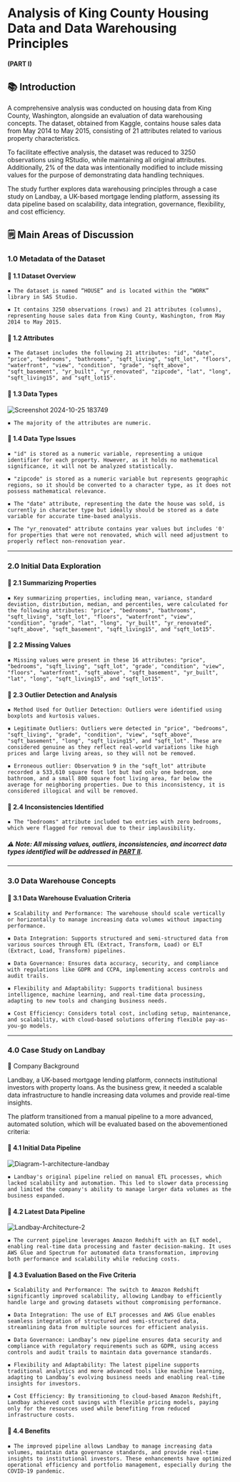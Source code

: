 # Analysis of King County Housing Data and Data Warehousing Principles

#### (PART I)

## 📚 Introduction

A comprehensive analysis was conducted on housing data from King County, Washington, alongside an evaluation of data warehousing concepts. The dataset, obtained from Kaggle, contains house sales data from May 2014 to May 2015, consisting of 21 attributes related to various property characteristics. 

To facilitate effective analysis, the dataset was reduced to 3250 observations using RStudio, while maintaining all original attributes. Additionally, 2% of the data was intentionally modified to include missing values for the purpose of demonstrating data handling techniques. 

The study further explores data warehousing principles through a case study on Landbay, a UK-based mortgage lending platform, assessing its data pipeline based on scalability, data integration, governance, flexibility, and cost efficiency.

## 🗒️ Main Areas of Discussion

### 1.0 Metadata of the Dataset

#### 📌 1.1 Dataset Overview

    ▪️ The dataset is named “HOUSE” and is located within the “WORK” library in SAS Studio.
    
    ▪️ It contains 3250 observations (rows) and 21 attributes (columns), representing house sales data from King County, Washington, from May 2014 to May 2015.
    
#### 📌 1.2 Attributes

    ▪️ The dataset includes the following 21 attributes: "id", "date", "price", "bedrooms", "bathrooms", "sqft_living", "sqft_lot", "floors", "waterfront", "view", "condition", "grade", "sqft_above", "sqft_basement", "yr_built", "yr_renovated", "zipcode", "lat", "long", "sqft_living15", and "sqft_lot15".
    
#### 📌 1.3 Data Types

![Screenshot 2024-10-25 183749](https://github.com/user-attachments/assets/992a50ae-74d1-4681-b3f9-1f3b65fd1b54)

    ▪️ The majority of the attributes are numeric. 

#### 📌 1.4 Data Type Issues

    ▪️ "id" is stored as a numeric variable, representing a unique identifier for each property. However, as it holds no mathematical significance, it will not be analyzed statistically.

    ▪️ "zipcode" is stored as a numeric variable but represents geographic regions, so it should be converted to a character type, as it does not possess mathematical relevance.

    ▪️ The "date" attribute, representing the date the house was sold, is currently in character type but ideally should be stored as a date variable for accurate time-based analysis.
    
    ▪️ The "yr_renovated" attribute contains year values but includes '0' for properties that were not renovated, which will need adjustment to properly reflect non-renovation year.

---

### 2.0 Initial Data Exploration

#### 📌 2.1 Summarizing Properties

    ▪️ Key summarizing properties, including mean, variance, standard deviation, distribution, median, and percentiles, were calculated for the following attributes: "price", "bedrooms", "bathrooms", "sqft_living", "sqft_lot", "floors", "waterfront", "view", "condition", "grade", "lat", "long", "yr_built", "yr_renovated", "sqft_above", "sqft_basement", "sqft_living15", and "sqft_lot15".

#### 📌 2.2 Missing Values

    ▪️ Missing values were present in these 16 attributes: "price", "bedrooms", "sqft_living", "sqft_lot", "grade', "condition", "view", "floors", "waterfront", "sqft_above", "sqft_basement", "yr_built", "lat", "long", "sqft_living15", and "sqft_lot15". 

#### 📌 2.3 Outlier Detection and Analysis

    ▪️ Method Used for Outlier Detection: Outliers were identified using boxplots and kurtosis values. 
    
    ▪️ Legitimate Outliers: Outliers were detected in "price", "bedrooms", "sqft_living", "grade", "condition", "view", "sqft_above", "sqft_basement", "long", "sqft_living15", and "sqft_lot". These are considered genuine as they reflect real-world variations like high prices and large living areas, so they will not be removed.

    ▪️ Erroneous outlier: Observation 9 in the "sqft_lot" attribute recorded a 533,610 square foot lot but had only one bedroom, one bathroom, and a small 800 square foot living area, far below the average for neighboring properties. Due to this inconsistency, it is considered illogical and will be removed.

#### 📌 2.4 Inconsistencies Identified

    ▪️ The "bedrooms" attribute included two entries with zero bedrooms, which were flagged for removal due to their implausibility.

##### ⚠️ Note: All missing values, outliers, inconsistencies, and incorrect data types identified will be addressed in [PART II](https://github.com/Weetynn/housingdata-dm-ii.git). 

---

### 3.0 Data Warehouse Concepts

#### 📌 3.1 Data Warehouse Evaluation Criteria

    ▪️ Scalability and Performance: The warehouse should scale vertically or horizontally to manage increasing data volumes without impacting performance.
    
    ▪️ Data Integration: Supports structured and semi-structured data from various sources through ETL (Extract, Transform, Load) or ELT (Extract, Load, Transform) pipelines.

    ▪️ Data Governance: Ensures data accuracy, security, and compliance with regulations like GDPR and CCPA, implementing access controls and audit trails.

    ▪️ Flexibility and Adaptability: Supports traditional business intelligence, machine learning, and real-time data processing, adapting to new tools and changing business needs.

    ▪️ Cost Efficiency: Considers total cost, including setup, maintenance, and scalability, with cloud-based solutions offering flexible pay-as-you-go models.

---

### 4.0 Case Study on Landbay

🏢 Company Background

Landbay, a UK-based mortgage lending platform, connects institutional investors with property loans. As the business grew, it needed a scalable data infrastructure to handle increasing data volumes and provide real-time insights. 

The platform transitioned from a manual pipeline to a more advanced, automated solution, which will be evaluated based on the abovementioned criteria:

#### 📌 4.1 Initial Data Pipeline

![Diagram-1-architecture-landbay](https://github.com/user-attachments/assets/2001d143-f910-4fc7-80ae-92f5d8d32bcf)

    ▪️ Landbay's original pipeline relied on manual ETL processes, which lacked scalability and automation. This led to slower data processing and limited the company's ability to manage larger data volumes as the business expanded.

#### 📌 4.2 Latest Data Pipeline

![Landbay-Architecture-2](https://github.com/user-attachments/assets/2e20a93a-9b32-4aee-bf03-0ab6ed356a99)

    ▪️ The current pipeline leverages Amazon Redshift with an ELT model, enabling real-time data processing and faster decision-making. It uses AWS Glue and Spectrum for automated data transformation, improving both performance and scalability while reducing costs.

#### 📌 4.3 Evaluation Based on the Five Criteria
    
    ▪️ Scalability and Performance: The switch to Amazon Redshift significantly improved scalability, allowing Landbay to efficiently handle large and growing datasets without compromising performance.

    ▪️ Data Integration: The use of ELT processes and AWS Glue enables seamless integration of structured and semi-structured data, streamlining data from multiple sources for efficient analysis.

    ▪️ Data Governance: Landbay’s new pipeline ensures data security and compliance with regulatory requirements such as GDPR, using access controls and audit trails to maintain data governance standards.
    
    ▪️ Flexibility and Adaptability: The latest pipeline supports traditional analytics and more advanced tools like machine learning, adapting to Landbay’s evolving business needs and enabling real-time insights for investors.
    
    ▪️ Cost Efficiency: By transitioning to cloud-based Amazon Redshift, Landbay achieved cost savings with flexible pricing models, paying only for the resources used while benefiting from reduced infrastructure costs.

#### 📌 4.4 Benefits
    
    ▪️ The improved pipeline allows Landbay to manage increasing data volumes, maintain data governance standards, and provide real-time insights to institutional investors. These enhancements have optimized operational efficiency and portfolio management, especially during the COVID-19 pandemic.

   




